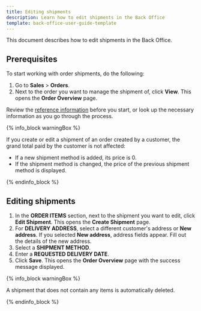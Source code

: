 ```yaml
---
title: Editing shipments
description: Learn how to edit shipments in the Back Office
template: back-office-user-guide-template
---
```


This document describes how to edit shipments in the Back Office.

## Prerequisites

To start working with order shipments, do the following:
1. Go to **Sales** > **Orders**.
2. Next to the order you want to manage the shipment of, click **View**.
    This opens the **Order Overview** page.

Review the [reference information](#reference-information-editing-shipments) before you start, or look up the necessary information as you go through the process.

{% info_block warningBox %}

If you create or edit a shipment of an order created by a customer, the grand total paid by the customer is not affected:
* If a new shipment method is added, its price is 0.
* If the shipment method is changed, the price of the previous shipment method is displayed.

{% endinfo_block %}





## Editing shipments

1. In the **ORDER ITEMS** section, next to the shipment you want to edit, click **Edit Shipment**.
    This opens the **Create Shipment** page.
2. For **DELIVERY ADDRESS**, select a different customer's address or **New address**.
    If you selected **New address**, address fields appear. Fill out the details of the new address.  
3. Select a **SHIPMENT METHOD**.
4. Enter a **REQUESTED DELIVERY DATE**.
5. Click **Save**.
    This opens the **Order Overview** page with the success message displayed.


{% info_block warningBox %}

A shipment that does not contain any items is automatically deleted.

{% endinfo_block %}
